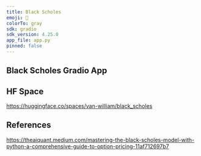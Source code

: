 ```yaml
---
title: Black Scholes
emoji: 🎥
colorTo: gray
sdk: gradio
sdk_version: 4.25.0
app_file: app.py
pinned: false
---
```


## Black Scholes Gradio App


## HF Space
https://huggingface.co/spaces/van-william/black_scholes

## References
https://theaiquant.medium.com/mastering-the-black-scholes-model-with-python-a-comprehensive-guide-to-option-pricing-11af712697b7

